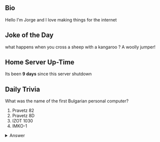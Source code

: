 ## Bio

Hello I'm Jorge and I love making things for the internet

## Joke of the Day

what happens when you cross a sheep with a kangaroo ? A woolly jumper!

## Home Server Up-Time

Its been **9 days** since this server shutdown


## Daily Trivia

What was the name of the first Bulgarian personal computer?
 1. Pravetz 82
 2. Pravetz 8D
 3. IZOT 1030
 4. IMKO-1

<details>
  <summary>Answer</summary>
  IMKO-1
</details>
